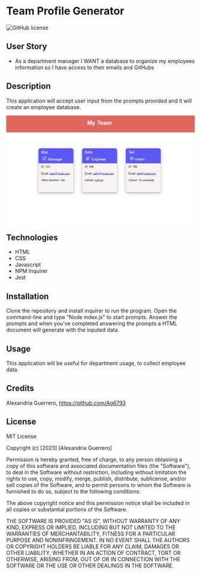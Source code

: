 # Team Profile Generator

![GitHub license](https://img.shields.io/badge/license-MIT-red.svg)

## User Story
* As a department manager I WANT a database to organize my employees information so I have access to their emails and GitHubs

## Description
This application will accept user input from the prompts provided and it will create an employee database.


![Screenshot_of_Team_Profile_Generator](./assets/Images/Generator-homepage.jpg)

## Technologies
* HTML 
* CSS 
* Javascript
* NPM Inquirer
* Jest

## Installation
Clone the repository and install inquirer to run the program. Open the command-line and type "Node index.js" to start prompts. Answer the prompts and when you've completed answering the prompts a HTML document will generate with the inputed data.

## Usage
This application will be useful for department usage, to collect employee data.

## Credits
Alexandria Guerrero, https://github.com/Ag6793

## License

MIT License

Copyright (c) [2023] [Alexandria Guerrero]

Permission is hereby granted, free of charge, to any person obtaining a copy
of this software and associated documentation files (the "Software"), to deal
in the Software without restriction, including without limitation the rights
to use, copy, modify, merge, publish, distribute, sublicense, and/or sell
copies of the Software, and to permit persons to whom the Software is
furnished to do so, subject to the following conditions:

The above copyright notice and this permission notice shall be included in all
copies or substantial portions of the Software.

THE SOFTWARE IS PROVIDED "AS IS", WITHOUT WARRANTY OF ANY KIND, EXPRESS OR
IMPLIED, INCLUDING BUT NOT LIMITED TO THE WARRANTIES OF MERCHANTABILITY,
FITNESS FOR A PARTICULAR PURPOSE AND NONINFRINGEMENT. IN NO EVENT SHALL THE
AUTHORS OR COPYRIGHT HOLDERS BE LIABLE FOR ANY CLAIM, DAMAGES OR OTHER
LIABILITY, WHETHER IN AN ACTION OF CONTRACT, TORT OR OTHERWISE, ARISING FROM,
OUT OF OR IN CONNECTION WITH THE SOFTWARE OR THE USE OR OTHER DEALINGS IN THE
SOFTWARE.
